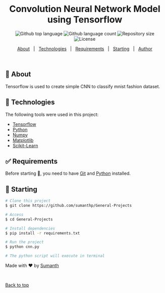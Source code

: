 <div align="center" id="top"> 
  <!-- <img src="./.github/app.gif" alt="Image Classification using Tf" /> -->

  &#xa0;

  <!-- <a href="https://imageclassificationtf.netlify.app">Demo</a> -->
</div>

<h1 align="center">Convolution Neural Network Model using Tensorflow</h1>

<p align="center">
  <img alt="Github top language" src="https://img.shields.io/github/languages/top/sumanthp/General-Projects?color=56BEB8">

  <img alt="Github language count" src="https://img.shields.io/github/languages/count/sumanthp/General-Projects?color=56BEB8">

  <img alt="Repository size" src="https://img.shields.io/github/repo-size/sumanthp/General-Projects?color=56BEB8">

  <img alt="License" src="https://img.shields.io/github/license/sumanthp/General-Projects?color=56BEB8">

  <!-- <img alt="Github issues" src="https://img.shields.io/github/issues/sumanthp/General-Projects?color=56BEB8" /> -->

  <!-- <img alt="Github forks" src="https://img.shields.io/github/forks/sumanthp/General-Projects?color=56BEB8" /> -->

  <!-- <img alt="Github stars" src="https://img.shields.io/github/stars/sumanthp/General-Projects?color=56BEB8" /> -->
</p>

<!-- Status -->

<!-- <h4 align="center"> 
	🚧 Convolutional Neural Network Tf 🚀 Under construction...  🚧
</h4> 

<hr> -->

<p align="center">
  <a href="#dart-about">About</a> &#xa0; | &#xa0; 
  <a href="#rocket-technologies">Technologies</a> &#xa0; | &#xa0;
  <a href="#white_check_mark-requirements">Requirements</a> &#xa0; | &#xa0;
  <a href="#checkered_flag-starting">Starting</a> &#xa0; | &#xa0;
  <a href="https://github.com/sumanthp" target="_blank">Author</a>
</p>

<br>

## :dart: About ##

Tensorflow is used to create simple CNN to classify mnist fashion dataset.

## :rocket: Technologies ##

The following tools were used in this project:

- [Tensorflow](https://www.tensorflow.org/)
- [Python](https://www.python.org/)
- [Numpy](https://numpy.org/)
- [Matplotlib](https://matplotlib.org/)
- [Scikit-Learn](https://scikit-learn.org/stable/index.html)

## :white_check_mark: Requirements ##

Before starting :checkered_flag:, you need to have [Git](https://git-scm.com) and [Python](https://www.python.org/downloads/) installed.

## :checkered_flag: Starting ##

```bash
# Clone this project
$ git clone https://github.com/sumanthp/General-Projects

# Access
$ cd General-Projects

# Install dependencies
$ pip install -r requirements.txt

# Run the project
$ python cnn.py

# The python script will execute in terminal
```



Made with :heart: by <a href="https://github.com/sumanthp" target="_blank">Sumanth</a>

&#xa0;

<a href="#top">Back to top</a>
